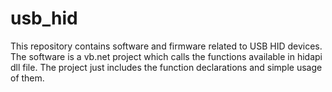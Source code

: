 # usb_hid
This repository contains software and firmware related to USB HID devices. The software is a vb.net project which calls the functions available in hidapi dll file.
The project just includes the function declarations and simple usage of them. 
